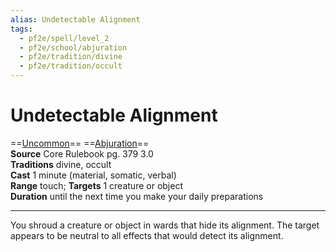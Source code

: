 ```yaml
---
alias: Undetectable Alignment
tags:
  - pf2e/spell/level_2
  - pf2e/school/abjuration
  - pf2e/tradition/divine
  - pf2e/tradition/occult
---
```


# Undetectable Alignment

==[Uncommon](../../../Traits/Uncommon.md)== ==[Abjuration](../../../Traits/Abjuration.md)==  
__Source__ Core Rulebook pg. 379 3.0  
**Traditions** divine, occult  
**Cast** 1 minute (material, somatic, verbal)  
**Range** touch; **Targets** 1 creature or object  
**Duration** until the next time you make your daily preparations

---

You shroud a creature or object in wards that hide its alignment. The target appears to be neutral to all effects that would detect its alignment.
